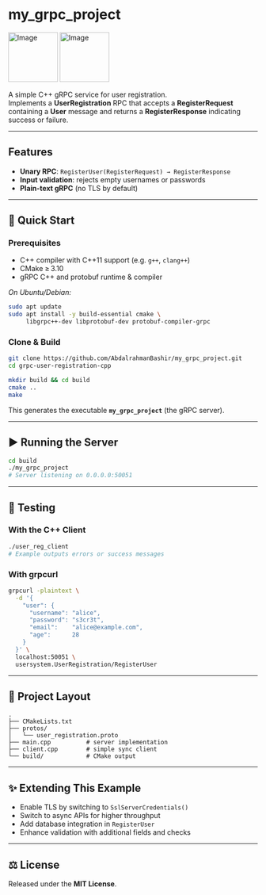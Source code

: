 # my_grpc_project  


<img width="100" height="100" alt="Image" src="https://github.com/user-attachments/assets/df30269d-be84-4406-97c2-f6c004e279d8" />
<img width="100" height="100" alt="Image" src="https://github.com/user-attachments/assets/ed18ec9d-7824-401c-a567-9a676de841ee" />


A simple C++ gRPC service for user registration.  
Implements a **UserRegistration** RPC that accepts a **RegisterRequest** containing a **User** message and returns a **RegisterResponse** indicating success or failure.

---

## Features

- **Unary RPC**: `RegisterUser(RegisterRequest) → RegisterResponse`  
- **Input validation**: rejects empty usernames or passwords  
- **Plain‑text gRPC** (no TLS by default)  

---

## 🚀 Quick Start

### Prerequisites

- C++ compiler with C++11 support (e.g. `g++`, `clang++`)  
- CMake ≥ 3.10  
- gRPC C++ and protobuf runtime & compiler  

_On Ubuntu/Debian:_
```bash
sudo apt update
sudo apt install -y build-essential cmake \
     libgrpc++-dev libprotobuf-dev protobuf-compiler-grpc
```

### Clone & Build

```bash
git clone https://github.com/AbdalrahmanBashir/my_grpc_project.git
cd grpc-user-registration-cpp

mkdir build && cd build
cmake ..
make
```

This generates the executable **`my_grpc_project`** (the gRPC server).

---

## ▶️ Running the Server

```bash
cd build
./my_grpc_project
# Server listening on 0.0.0.0:50051
```

---

## 📝 Testing

### With the C++ Client

```bash
./user_reg_client
# Example outputs errors or success messages
```

### With grpcurl

```bash
grpcurl -plaintext \
  -d '{
    "user": {
      "username": "alice",
      "password": "s3cr3t",
      "email":    "alice@example.com",
      "age":      28
    }
  }' \
  localhost:50051 \
  usersystem.UserRegistration/RegisterUser
```

---

## 🔧 Project Layout

```
.
├── CMakeLists.txt
├── protos/
│   └── user_registration.proto
├── main.cpp          # server implementation
├── client.cpp        # simple sync client
└── build/            # CMake output
```

---

## ✨ Extending This Example

- Enable TLS by switching to `SslServerCredentials()`  
- Switch to async APIs for higher throughput  
- Add database integration in `RegisterUser`  
- Enhance validation with additional fields and checks  

---

## ⚖️ License

Released under the **MIT License**.  
